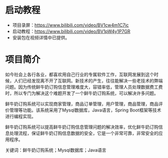 # 启动教程

- 项目录屏：https://www.bilibili.com/video/BV1cw4m1C7ic
- 启动教程：https://www.bilibili.com/video/BV1pW4y1P7GR
- 安装包在视频详情中已提供。

# 项目简介
如今社会上各行各业，都喜欢用自己行业的专属软件工作，互联网发展到这个时候，人们已经发现离不开了互联网。新技术的产生，往往能解决一些老技术的弊端问题。因为传统鲜牛奶订购信息管理难度大，容错率低，管理人员处理数据费工费时，所以专门为解决这个难题开发了一个鲜牛奶订购系统，可以解决许多问题。

鲜牛奶订购系统可以实现商家管理，商品订单管理，用户管理，商品管理，商品评价管理等功能。该系统采用了Mysql数据库，Java语言，Spring Boot框架等技术进行编程实现。

鲜牛奶订购系统可以提高鲜牛奶订购信息管理问题的解决效率，优化鲜牛奶订购信息处理流程，保证鲜牛奶订购信息数据的安全，它是一个非常可靠，非常安全的应用程序。

关键词：鲜牛奶订购系统；Mysql数据库；Java语言
